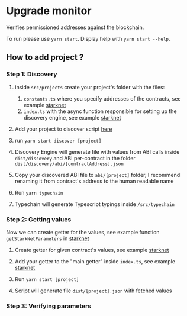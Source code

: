 # Upgrade monitor

Verifies permissioned addresses against the blockchain.

To run please use `yarn start`. Display help with `yarn start --help`.

## How to add project ?

### Step 1: Discovery

1. inside `src/projects` create your project's folder with the files:
   1. `constants.ts` where you specify addresses of the contracts, see example [starknet](src/projects/starknet/constants.ts)
   2. `index.ts` with the async function responsible for setting up the discovery engine, see example [starknet](src/projects/starknet/index.ts)

2. Add your project to discover script [here](src/commands/discover.ts)

3. run `yarn start discover [project]`

4. Discovery Engine will generate file with values from ABI calls inside `dist/discovery` and ABI per-contract in the folder `dist/discovery/abi/[contractAddress].json`

5. Copy your discovered ABI file to `abi/[project]` folder, I recommend renaming it from contract's address to the human readable name

6. Run `yarn typechain`

7. Typechain will generate Typescript typings inside `/src/typechain`

### Step 2: Getting values
Now we can create getter for the values, see example function `getStarkNetParameters` in [starknet](src/projects/starknet/index.ts)

1. Create getter for given contract's values, see example [starknet](src/proj/../projects/starknet/contracts/starknet.ts)

2. Add your getter to the "main getter" inside `index.ts`, see example [starknet](src/projects/starknet/index.ts)

3. Run `yarn start [project]`

4. Script will generate file `dist/[project].json` with fetched values

### Step 3: Verifying parameters






